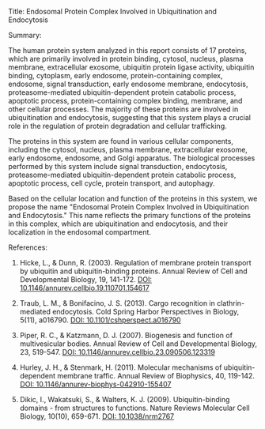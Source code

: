 Title: Endosomal Protein Complex Involved in Ubiquitination and Endocytosis

Summary:

The human protein system analyzed in this report consists of 17 proteins, which are primarily involved in protein binding, cytosol, nucleus, plasma membrane, extracellular exosome, ubiquitin protein ligase activity, ubiquitin binding, cytoplasm, early endosome, protein-containing complex, endosome, signal transduction, early endosome membrane, endocytosis, proteasome-mediated ubiquitin-dependent protein catabolic process, apoptotic process, protein-containing complex binding, membrane, and other cellular processes. The majority of these proteins are involved in ubiquitination and endocytosis, suggesting that this system plays a crucial role in the regulation of protein degradation and cellular trafficking.

The proteins in this system are found in various cellular components, including the cytosol, nucleus, plasma membrane, extracellular exosome, early endosome, endosome, and Golgi apparatus. The biological processes performed by this system include signal transduction, endocytosis, proteasome-mediated ubiquitin-dependent protein catabolic process, apoptotic process, cell cycle, protein transport, and autophagy.

Based on the cellular location and function of the proteins in this system, we propose the name "Endosomal Protein Complex Involved in Ubiquitination and Endocytosis." This name reflects the primary functions of the proteins in this complex, which are ubiquitination and endocytosis, and their localization in the endosomal compartment.

References:

1. Hicke, L., & Dunn, R. (2003). Regulation of membrane protein transport by ubiquitin and ubiquitin-binding proteins. Annual Review of Cell and Developmental Biology, 19, 141-172. [DOI: 10.1146/annurev.cellbio.19.110701.154617](https://doi.org/10.1146/annurev.cellbio.19.110701.154617)

2. Traub, L. M., & Bonifacino, J. S. (2013). Cargo recognition in clathrin-mediated endocytosis. Cold Spring Harbor Perspectives in Biology, 5(11), a016790. [DOI: 10.1101/cshperspect.a016790](https://doi.org/10.1101/cshperspect.a016790)

3. Piper, R. C., & Katzmann, D. J. (2007). Biogenesis and function of multivesicular bodies. Annual Review of Cell and Developmental Biology, 23, 519-547. [DOI: 10.1146/annurev.cellbio.23.090506.123319](https://doi.org/10.1146/annurev.cellbio.23.090506.123319)

4. Hurley, J. H., & Stenmark, H. (2011). Molecular mechanisms of ubiquitin-dependent membrane traffic. Annual Review of Biophysics, 40, 119-142. [DOI: 10.1146/annurev-biophys-042910-155407](https://doi.org/10.1146/annurev-biophys-042910-155407)

5. Dikic, I., Wakatsuki, S., & Walters, K. J. (2009). Ubiquitin-binding domains - from structures to functions. Nature Reviews Molecular Cell Biology, 10(10), 659-671. [DOI: 10.1038/nrm2767](https://doi.org/10.1038/nrm2767)